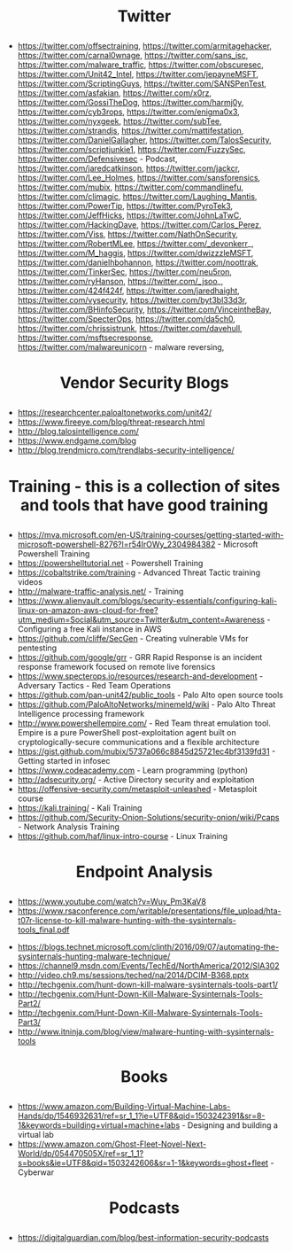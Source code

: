# <p align="center">Twitter</p>
* https://twitter.com/offsectraining, https://twitter.com/armitagehacker, https://twitter.com/carnal0wnage, https://twitter.com/sans_isc, https://twitter.com/malware_traffic, https://twitter.com/obscuresec, https://twitter.com/Unit42_Intel, https://twitter.com/jepayneMSFT, https://twitter.com/ScriptingGuys, https://twitter.com/SANSPenTest, https://twitter.com/asfakian, https://twitter.com/x0rz, https://twitter.com/GossiTheDog, https://twitter.com/harmj0y, https://twitter.com/cyb3rops, https://twitter.com/enigma0x3, https://twitter.com/nyxgeek, https://twitter.com/subTee, https://twitter.com/strandjs, https://twitter.com/mattifestation, https://twitter.com/DanielGallagher, https://twitter.com/TalosSecurity, https://twitter.com/scriptjunkie1, https://twitter.com/FuzzySec, https://twitter.com/Defensivesec - Podcast, https://twitter.com/jaredcatkinson, https://twitter.com/jackcr, https://twitter.com/Lee_Holmes, https://twitter.com/sansforensics, https://twitter.com/mubix, https://twitter.com/commandlinefu, https://twitter.com/climagic, https://twitter.com/Laughing_Mantis, https://twitter.com/PowerTip, https://twitter.com/PyroTek3, https://twitter.com/JeffHicks, https://twitter.com/JohnLaTwC, https://twitter.com/HackingDave, https://twitter.com/Carlos_Perez, https://twitter.com/Viss, https://twitter.com/NathOnSecurity, https://twitter.com/RobertMLee, https://twitter.com/_devonkerr_, https://twitter.com/M_haggis, https://twitter.com/dwizzzleMSFT, https://twitter.com/danielhbohannon, https://twitter.com/noottrak, https://twitter.com/TinkerSec, https://twitter.com/neu5ron, https://twitter.com/ryHanson, https://twitter.com/_jsoo_, https://twitter.com/424f424f, https://twitter.com/jaredhaight, https://twitter.com/vysecurity, https://twitter.com/byt3bl33d3r, https://twitter.com/BHinfoSecurity, https://twitter.com/VinceintheBay, https://twitter.com/SpecterOps, https://twitter.com/da5ch0, https://twitter.com/chrissistrunk, https://twitter.com/davehull, https://twitter.com/msftsecresponse, https://twitter.com/malwareunicorn - malware reversing, 

# <p align="center">Vendor Security Blogs</p>
* https://researchcenter.paloaltonetworks.com/unit42/
* https://www.fireeye.com/blog/threat-research.html
* http://blog.talosintelligence.com/
* https://www.endgame.com/blog
* http://blog.trendmicro.com/trendlabs-security-intelligence/

# <p align="center">Training - this is a collection of sites and tools that have good training</p>
* https://mva.microsoft.com/en-US/training-courses/getting-started-with-microsoft-powershell-8276?l=r54IrOWy_2304984382 - Microsoft Powershell Training
* https://powershelltutorial.net - Powershell Training
* https://cobaltstrike.com/training - Advanced Threat Tactic training videos
* http://malware-traffic-analysis.net/ - Training
* https://www.alienvault.com/blogs/security-essentials/configuring-kali-linux-on-amazon-aws-cloud-for-free?utm_medium=Social&utm_source=Twitter&utm_content=Awareness - Configuring a free Kali instance in AWS
* https://github.com/cliffe/SecGen - Creating vulnerable VMs for pentesting
* https://github.com/google/grr - GRR Rapid Response is an incident response framework focused on remote live forensics
* https://www.specterops.io/resources/research-and-development - Adversary Tactics - Red Team Operations
* https://github.com/pan-unit42/public_tools - Palo Alto open source tools
* https://github.com/PaloAltoNetworks/minemeld/wiki - Palo Alto Threat Intelligence processing framework
* http://www.powershellempire.com/ - Red Team threat emulation tool.  Empire is a pure PowerShell post-exploitation agent built on cryptologically-secure communications and a flexible architecture
* https://gist.github.com/mubix/5737a066c8845d25721ec4bf3139fd31 - Getting started in infosec
* https://www.codeacademy.com - Learn programming (python)
* http://adsecurity.org/ - Active Directory security and exploitation
* https://offensive-security.com/metasploit-unleashed - Metasploit course
* https://kali.training/ - Kali Training
* https://github.com/Security-Onion-Solutions/security-onion/wiki/Pcaps - Network Analysis Training
* https://github.com/haf/linux-intro-course - Linux Training

# <p align="center">Endpoint Analysis</p>
- https://www.youtube.com/watch?v=Wuy_Pm3KaV8
- https://www.rsaconference.com/writable/presentations/file_upload/hta-t07r-license-to-kill-malware-hunting-with-the-sysinternals-tools_final.pdf
* https://blogs.technet.microsoft.com/clinth/2016/09/07/automating-the-sysinternals-hunting-malware-technique/
* https://channel9.msdn.com/Events/TechEd/NorthAmerica/2012/SIA302
* http://video.ch9.ms/sessions/teched/na/2014/DCIM-B368.pptx
* http://techgenix.com/hunt-down-kill-malware-sysinternals-tools-part1/
* http://techgenix.com/Hunt-Down-Kill-Malware-Sysinternals-Tools-Part2/
* http://techgenix.com/Hunt-Down-Kill-Malware-Sysinternals-Tools-Part3/
* http://www.itninja.com/blog/view/malware-hunting-with-sysinternals-tools

# <p align="center">Books</p>
* https://www.amazon.com/Building-Virtual-Machine-Labs-Hands/dp/1546932631/ref=sr_1_1?ie=UTF8&qid=1503242391&sr=8-1&keywords=building+virtual+machine+labs - Designing and building a virtual lab
* https://www.amazon.com/Ghost-Fleet-Novel-Next-World/dp/054470505X/ref=sr_1_1?s=books&ie=UTF8&qid=1503242606&sr=1-1&keywords=ghost+fleet - Cyberwar

# <p align="center">Podcasts</p>
* https://digitalguardian.com/blog/best-information-security-podcasts
